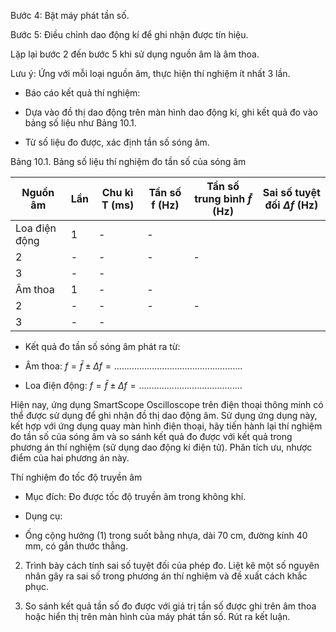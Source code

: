 Bước 4: Bật máy phát tần số.

Bước 5: Điều chỉnh dao động kí để ghi nhận được tín hiệu.

Lặp lại bước 2 đến bước 5 khi sử dụng nguồn âm là âm thoa.

Lưu ý: Ứng với mỗi loại nguồn âm, thực hiện thí nghiệm ít nhất 3 lần.

* Báo cáo kết quả thí nghiệm:

- Dựa vào đồ thị dao động trên màn hình dao động kí, ghi kết quả đo vào bảng số liệu như Bảng 10.1.

- Từ số liệu đo được, xác định tần số sóng âm.

Bảng 10.1. Bảng số liệu thí nghiệm đo tần số của sóng âm

Nguồn âm | Lần | Chu kì T (ms) | Tần số f (Hz) | Tần số trung bình $\bar{f}$ (Hz) | Sai số tuyệt đối $\Delta f$ (Hz)
--- | --- | --- | --- | --- | ---
Loa điện động | 1 | - | - | | 
 | 2 | - | - | - | -
 | 3 | - | - | | 
Âm thoa | 1 | - | - | | 
 | 2 | - | - | - | -
 | 3 | - | - | | 

- Kết quả đo tần số sóng âm phát ra từ:

+ Âm thoa: $f = \bar{f} \pm \Delta f = ...................................................$

+ Loa điện động: $f = \bar{f} \pm \Delta f = .........................................$

Hiện nay, ứng dụng SmartScope Oscilloscope trên điện thoại thông minh có thể được sử dụng để ghi nhận đồ thị dao động âm. Sử dụng ứng dụng này, kết hợp với ứng dụng quay màn hình điện thoại, hãy tiến hành lại thí nghiệm đo tần số của sóng âm và so sánh kết quả đo được với kết quả trong phương án thí nghiệm (sử dụng dao động kí điện tử). Phân tích ưu, nhược điểm của hai phương án này.

Thí nghiệm đo tốc độ truyền âm

* Mục đích: Đo được tốc độ truyền âm trong không khí.

* Dụng cụ:

- Ống cộng hưởng (1) trong suốt bằng nhựa, dài 70 cm, đường kính 40 mm, có gắn thước thẳng.

2. Trình bày cách tính sai số tuyệt đối của phép đo. Liệt kê một số nguyên nhân gây ra sai số trong phương án thí nghiệm và đề xuất cách khắc phục.

3. So sánh kết quả tần số đo được với giá trị tần số được ghi trên âm thoa hoặc hiển thị trên màn hình của máy phát tần số. Rút ra kết luận.